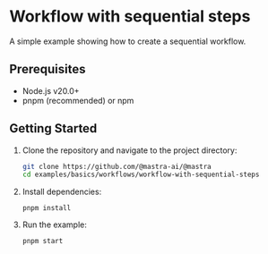 # Workflow with sequential steps

A simple example showing how to create a sequential workflow.

## Prerequisites

- Node.js v20.0+
- pnpm (recommended) or npm

## Getting Started

1. Clone the repository and navigate to the project directory:

   ```bash
   git clone https://github.com/@mastra-ai/@mastra
   cd examples/basics/workflows/workflow-with-sequential-steps
   ```

2. Install dependencies:

   ```
   pnpm install
   ```

3. Run the example:

   ```bash
   pnpm start
   ```
